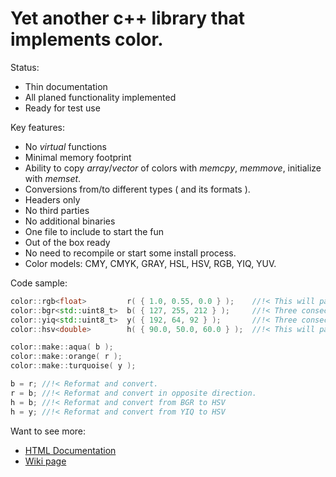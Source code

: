 # Yet another c++ library that implements color.
Status:
- Thin documentation
- All planed functionality implemented
- Ready for test use

Key features:
- No _virtual_ functions
- Minimal memory footprint
- Ability to copy _array_/_vector_ of colors with _memcpy_, _memmove_, initialize with _memset_.
- Conversions from/to different types ( and its formats ).
- Headers only
- No third parties
- No additional binaries
- One file to include to start the fun
- Out of the box ready
 - No need to recompile or start some install process.
- Color models: CMY, CMYK, GRAY, HSL, HSV, RGB, YIQ, YUV.

Code sample:
```c++
color::rgb<float>         r( { 1.0, 0.55, 0.0 } );    //!< This will pack ONLY three consecutive floats in memory
color::bgr<std::uint8_t>  b( { 127, 255, 212 } );     //!< Three consecutive std::uint8_t. Ordered in memory: blue, green and red.
color::yiq<std::uint8_t>  y( { 192, 64, 92 } );       //!< Three consecutive std::uint8_t. Ordered in memory: luma, inphase and quadrature.
color::hsv<double>        h( { 90.0, 50.0, 60.0 } );  //!< This will pack ONLY three consecutive doubles in memory

color::make::aqua( b );
color::make::orange( r );
color::make::turquoise( y );

b = r; //!< Reformat and convert.
r = b; //!< Reformat and convert in opposite direction.
h = b; //!< Reformat and convert from BGR to HSV
h = y; //!< Reformat and convert from YIQ to HSV
```
Want to see more:
  - [HTML Documentation ](doc/index.html)
  - [Wiki page](https://github.com/dmilos/color/wiki)

